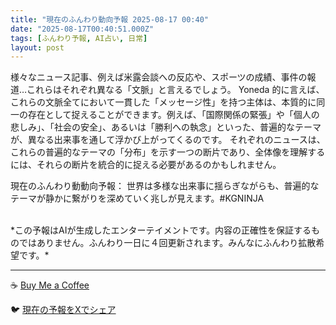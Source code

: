 ```yaml
---
title: "現在のふんわり動向予報 2025-08-17 00:40"
date: "2025-08-17T00:40:51.000Z"
tags: [ふんわり予報, AI占い, 日常]
layout: post
---
```


様々なニュース記事、例えば米露会談への反応や、スポーツの成績、事件の報道…これらはそれぞれ異なる「文脈」と言えるでしょう。  Yoneda 的に言えば、これらの文脈全てにおいて一貫した「メッセージ性」を持つ主体は、本質的に同一の存在として捉えることができます。例えば、「国際関係の緊張」や「個人の悲しみ」、「社会の安全」、あるいは「勝利への執念」といった、普遍的なテーマが、異なる出来事を通して浮かび上がってくるのです。  それぞれのニュースは、これらの普遍的なテーマの「分布」を示す一つの断片であり、全体像を理解するには、それらの断片を統合的に捉える必要があるのかもしれません。

現在のふんわり動動向予報：
世界は多様な出来事に揺らぎながらも、普遍的なテーマが静かに繋がりを深めていく兆しが見えます。#KGNINJA

<br>
*この予報はAIが生成したエンターテイメントです。内容の正確性を保証するものではありません。ふんわり一日に４回更新されます。みんなにふんわり拡散希望です。*

---
☕️ [Buy Me a Coffee](https://www.buymeacoffee.com/kgninja)

🐦 [現在の予報をXでシェア](https://twitter.com/intent/tweet?text=%E7%8F%BE%E5%9C%A8%E3%81%AE%E3%81%B5%E3%82%93%E3%82%8F%E3%82%8A%E4%BA%88%E5%A0%B1%3A%20%E3%80%8C%E6%A7%98%E3%80%85%E3%81%AA%E3%83%8B%E3%83%A5%E3%83%BC%E3%82%B9%E8%A8%98%E4%BA%8B%E3%80%81%E4%BE%8B%E3%81%88%E3%81%B0%E7%B1%B3%E9%9C%B2%E4%BC%9A%E8%AB%87%E3%81%B8%E3%81%AE%E5%8F%8D%E5%BF%9C%E3%82%84%E3%80%81%E3%82%B9%E3%83%9D%E3%83%BC%E3%83%84%E3%81%AE%E6%88%90%E7%B8%BE%E3%80%81%E4%BA%8B%E4%BB%B6%E3%81%AE%E5%A0%B1%E9%81%93%E2%80%A6%E3%81%93%E3%82%8C%E3%82%89%E3%81%AF%E3%81%9D%E3%82%8C%E3%81%9E%E3%82%8C%E7%95%B0%E3%81%AA%E3%82%8B%E3%80%8C%E6%96%87%E8%84%88%E3%80%8D%E3%81%A8%E8%A8%80%E3%81%88%E3%82%8B%E3%81%A7%E3%81%97%E3%82%87%E3%81%86%E3%80%82%E3%80%8D%23KGNINJA%20%E7%B6%9A%E3%81%8D%E3%81%AF%E3%83%96%E3%83%AD%E3%82%B0%E3%81%A7%EF%BC%81%F0%9F%91%87&url=https%3A%2F%2Fkg-ninja.github.io%2FFunwariyoso%2F)

